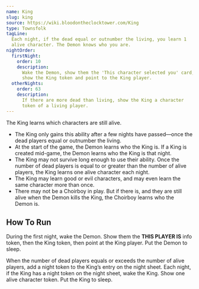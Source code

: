 ```yaml
---
name: King
slug: king
source: https://wiki.bloodontheclocktower.com/King
type: Townsfolk
tagLine:
  Each night, if the dead equal or outnumber the living, you learn 1
  alive character. The Demon knows who you are.
nightOrder:
  firstNight:
    order: 10
    description:
      Wake the Demon, show them the 'This character selected you' card,
      show the King token and point to the King player.
  otherNights:
    order: 63
    description:
      If there are more dead than living, show the King a character
      token of a living player.
---
```


The King learns which characters are still alive.

- The King only gains this ability after a few nights have passed—once
  the dead players equal or outnumber the living.
- At the start of the game, the Demon learns who the King is. If a King
  is created mid-game, the Demon learns who the King is that night.
- The King may not survive long enough to use their ability. Once the
  number of dead players is equal to or greater than the number of alive
  players, the King learns one alive character each night.
- The King may learn good or evil characters, and may even learn the
  same character more than once.
- There may not be a Choirboy in play. But if there is, and they are
  still alive when the Demon kills the King, the Choirboy learns who the
  Demon is.

## How To Run

During the first night, wake the Demon. Show them the **THIS PLAYER IS**
info token, then the King token, then point at the King player. Put the
Demon to sleep.

When the number of dead players equals or exceeds the number of alive
players, add a night token to the King’s entry on the night sheet. Each
night, if the King has a night token on the night sheet, wake the King.
Show one alive character token. Put the King to sleep.
